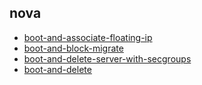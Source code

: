 
## nova
- [boot-and-associate-floating-ip](https://godleon.github.io/osp_test_results/0.2.102/nova/boot-and-associate-floating-ip.html)
- [boot-and-block-migrate](https://godleon.github.io/osp_test_results/0.2.102/nova/boot-and-block-migrate.html)
- [boot-and-delete-server-with-secgroups](https://godleon.github.io/osp_test_results/0.2.102/nova/boot-and-delete-server-with-secgroups.html)
- [boot-and-delete](https://godleon.github.io/osp_test_results/0.2.102/nova/boot-and-delete.html)


